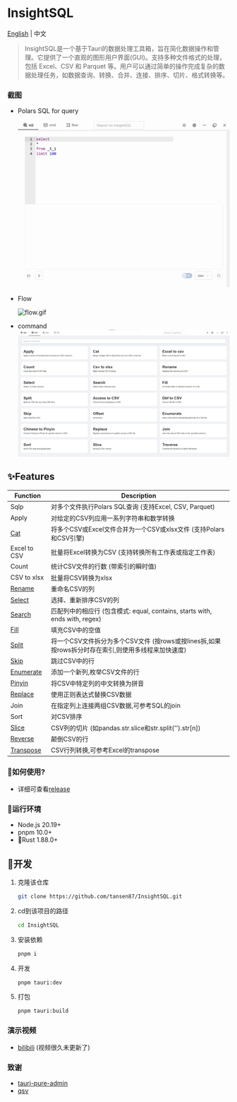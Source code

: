 <h1>InsightSQL</h1>

[English](./README.md) | 中文

> InsightSQL是一个基于Tauri的数据处理工具箱，旨在简化数据操作和管理。它提供了一个直观的图形用户界面(GUI)。支持多种文件格式的处理，包括 Excel、CSV 和 Parquet 等。用户可以通过简单的操作完成复杂的数据处理任务，如数据查询、转换、合并、连接、排序、切片、格式转换等。


### 截图

* Polars SQL for query

  ![sqlp.gif](/docs/img/sqlp.gif)

* Flow

  ![flow.gif](/docs/img/flow.gif)

* command
  ![cmd.png](/docs/img/cmd.png)


## ✨Features

| Function | Description |
| ------- | ----------- |
| Sqlp | 对多个文件执行Polars SQL查询 (支持Excel, CSV, Parquet) |
| Apply | 对给定的CSV列应用一系列字符串和数学转换 |
| [Cat](./docs/cat.md) | 将多个CSV或Excel文件合并为一个CSV或xlsx文件 (支持Polars和CSV引擎) |
| Excel  to CSV | 批量将Excel转换为CSV (支持转换所有工作表或指定工作表) |
| Count | 统计CSV文件的行数 (带索引的瞬时值) |
| CSV to xlsx | 批量将CSV转换为xlsx |
| [Rename](./docs/rename.md) | 重命名CSV的列 |
| [Select](./docs/select.md) | 选择、重新排序CSV的列 |
| [Search](./docs/search.md) | 匹配列中的相应行 (包含模式: equal, contains, starts with, ends with, regex) |
| [Fill](./docs/fill.md) | 填充CSV中的空值 |
| [Split](./docs/split.md) | 将一个CSV文件拆分为多个CSV文件 (按rows或按lines拆,如果按rows拆分时存在索引,则使用多线程来加快速度) |
| [Skip](./docs/skip.md) | 跳过CSV中的行 |
| [Enumerate](./docs/enumerate.md) | 添加一个新列,枚举CSV文件的行 |
| [Pinyin](./docs/pinyin.md) | 将CSV中特定列的中文转换为拼音 |
| [Replace](./docs/replace.md) | 使用正则表达式替换CSV数据 |
| Join | 在指定列上连接两组CSV数据,可参考SQL的join |
| Sort | 对CSV排序 |
| [Slice](./docs/str_slice.md) | CSV列的切片 (如pandas.str.slice和str.split('').str[n]) |
| [Reverse](./docs/reverse.md) | 颠倒CSV的行 |
| [Transpose](./docs/transpose.md) | CSV行列转换,可参考Excel的transpose |

### 🍖如何使用?

* 详细可查看[release](https://github.com/tansen87/InsightSQL/releases/)


### 🏃‍运行环境

* Node.js 20.19+
* pnpm 10.0+
* 🦀Rust 1.88.0+


## 🚀开发

1. 克隆该仓库

   ```bash
   git clone https://github.com/tansen87/InsightSQL.git
   ```

2. cd到该项目的路径

   ```bash
   cd InsightSQL
   ```

3. 安装依赖

   ```bash
   pnpm i
   ```

4. 开发

   ```bash
   pnpm tauri:dev
   ```

5. 打包

   ```bash
   pnpm tauri:build
   ```


### 演示视频

* [bilibili](https://www.bilibili.com/video/BV1XS411c7zd/?spm_id_from=333.999.0.0&vd_source=5ee5270944c6e7a459e1311330bf455c) (视频很久未更新了)


### 致谢
* [tauri-pure-admin](https://github.com/pure-admin/tauri-pure-admin)
* [qsv](https://github.com/jqnatividad/qsv)
